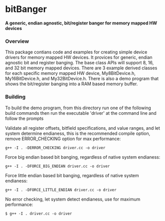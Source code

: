# bitBanger
**A generic, endian agnostic, bit/register banger for memory mapped HW devices**

<a name="overview"></a>
### Overview
This package contians code and examples for creating simple device drivers
for memory mapped HW devices.  It provices for generic, endian agnostic bit
and register banging.  The base class APIs will support 8, 16, and 32 bit
memory mapped devices.  There are 3 example derived classes for each specific
memory mapped HW device, My8BitDevice.h, My16BitDevice.h, and My32BitDevice.h.
There is also a demo program that shows the bit/register banging into a RAM
based memory buffer.

<a name="building"></a>
### Building
To build the demo program, from this directory run one of the following build
commands then run the executable 'driver' at the command line and follow the
prompts

Validate all register offsets, bitfield specifications, and value ranges,
and let system determine endianess, this is the recommended compile option,
remove ERROR_CHECKING option for max performance:

`g++ -I . -DERROR_CHECKING driver.cc -o driver`

Force big endian based bit banging, regardless of native system endianess:

`g++ -I . -DFORCE_BIG_ENDIAN driver.cc -o driver`

Force little endian based bit banging, regardless of native system endianess:

`g++ -I . -DFORCE_LITTLE_ENDIAN driver.cc -o driver`

No error checking, let system detect endianess, use for maximum performance:

`$ g++ -I . driver.cc -o driver`
